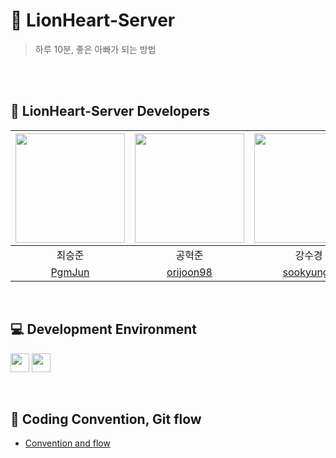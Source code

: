 # 🦁 LionHeart-Server

> 하루 10분, 좋은 아빠가 되는 방법


<br><br>
##  🍎 LionHeart-Server Developers



<img src="https://github.com/gosopt-LionHeart/LionHeart-Server/assets/64000241/08381e4c-15b5-42b9-8ffc-1e887e688f16" width="175"> | <img src="https://github.com/gosopt-LionHeart/LionHeart-Server/assets/64000241/08381e4c-15b5-42b9-8ffc-1e887e688f16" width="175"> | <img src="https://github.com/gosopt-LionHeart/LionHeart-Server/assets/64000241/08381e4c-15b5-42b9-8ffc-1e887e688f16" width="175"> |
:---------:|:----------:|:---------:|
최승준 | 공혁준 | 강수경 | 
[PgmJun](https://github.com/PgmJun) | [orijoon98](https://github.com/orijoon98) | [sookyungg](https://github.com/sookyungg) | 
<br>


## 💻 Development Environment

<img src ="https://img.shields.io/badge/spring-2.7.13-green?logo=spring" height="30"> <img src ="https://img.shields.io/badge/JAVA-11-white?logo=java" height="30"> 




<br>

## 📝 Coding Convention, Git flow
- [Convention and flow](https://www.notion.so/efe35fa22c0044b4bd4c0dd5ff014d04?pvs=4)



